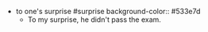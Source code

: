 - to one's surprise #surprise
  background-color:: #533e7d
	- To my surprise, he didn't pass the exam.